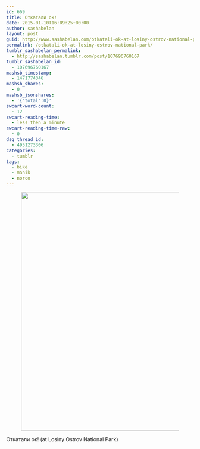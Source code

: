 ```yaml
---
id: 669
title: Откатали ок!
date: 2015-01-10T16:09:25+00:00
author: sashabelan
layout: post
guid: http://www.sashabelan.com/otkatali-ok-at-losiny-ostrov-national-park/
permalink: /otkatali-ok-at-losiny-ostrov-national-park/
tumblr_sashabelan_permalink:
  - http://sashabelan.tumblr.com/post/107696760167
tumblr_sashabelan_id:
  - 107696760167
mashsb_timestamp:
  - 1471774346
mashsb_shares:
  - 0
mashsb_jsonshares:
  - '{"total":0}'
swcart-word-count:
  - 12
swcart-reading-time:
  - less then a minute
swcart-reading-time-raw:
  - 0
dsq_thread_id:
  - 4951273306
categories:
  - tumblr
tags:
  - bike
  - manik
  - norco
---
```

<div id='gallery-671' class='gallery galleryid-669 gallery-columns-1 gallery-size-full'>
  <figure class='gallery-item'> 
  
  <div class='gallery-icon landscape'>
    <img width="640" height="640" src="http://www.sashabelan.ru/wp-content/uploads/2015/01/tumblr_nhyy7qones1qarj97o1_1280.jpg" class="attachment-full size-full" alt="" srcset="http://www.sashabelan.ru/wp-content/uploads/2015/01/tumblr_nhyy7qones1qarj97o1_1280.jpg 640w, http://www.sashabelan.ru/wp-content/uploads/2015/01/tumblr_nhyy7qones1qarj97o1_1280-150x150.jpg 150w, http://www.sashabelan.ru/wp-content/uploads/2015/01/tumblr_nhyy7qones1qarj97o1_1280-300x300.jpg 300w, http://www.sashabelan.ru/wp-content/uploads/2015/01/tumblr_nhyy7qones1qarj97o1_1280-230x230.jpg 230w, http://www.sashabelan.ru/wp-content/uploads/2015/01/tumblr_nhyy7qones1qarj97o1_1280-350x350.jpg 350w" sizes="(max-width: 640px) 100vw, 640px" />
  </div></figure>
</div>

Откатали ок! (at Losiny Ostrov National Park)